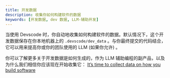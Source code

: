 ```yaml
---
title: 开发数据
description: 收集你如何构建软件的数据
keywords: [开发数据, dev 数据, LLM-辅助开发]
---
```


当使用 Devscode 时，你自动地收集如何构建软件的数据。默认情况下，这个开发数据保存在你本地机器上的 `.devscode/dev_data` 。与你最终提交的代码结合，它可以用来提高你或你的团队使用的 LLM (如果你允许) 。

你可以了解更多关于开发数据是如何生成的，作为 LLM 辅助编程的副产品，以及为什么我们相信你应该现在开始收集它： [It’s time to collect data on how you build software](https://blog.devscode.dev/its-time-to-collect-data-on-how-you-build-software)
